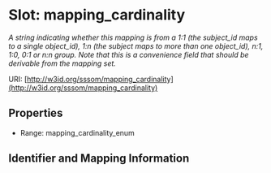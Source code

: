 # Slot: mapping_cardinality
_A string indicating whether this mapping is from a 1:1 (the subject_id maps to a single object_id), 1:n (the subject maps to more than one object_id), n:1, 1:0, 0:1 or n:n group. Note that this is a convenience field that should be derivable from the mapping set._


URI: [http://w3id.org/sssom/mapping_cardinality](http://w3id.org/sssom/mapping_cardinality)



<!-- no inheritance hierarchy -->


## Properties

 * Range: mapping_cardinality_enum



## Identifier and Mapping Information





